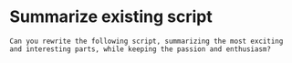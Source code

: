 # Summarize existing script

```
Can you rewrite the following script, summarizing the most exciting and interesting parts, while keeping the passion and enthusiasm?

```
